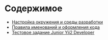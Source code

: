 # Содержимое

* [Настройка окружения и среды разработки](01-environment.md)
* [Правила именований и оформления кода](02-styling-guide.md)
* [Тестовое задание Junior Yii2 Developer](03-junior-trial-task.md)
